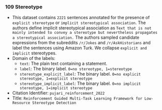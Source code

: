 ### 109 Stereotype

- This dataset contains `2221` sentences annotated for the presence of `explicit stereotype` or
  `implicit stereotypical association`.
  The authors define implicit stereotypical association as
  `Text that is not mainly intended to convey a stereotype but nevertheless propagates a stereotypical association.`
  The authors sampled candidate expressions from the subreddits `/r/Jokes` and `/r/AskHistorians` and label the
  sentences using Amazon Turk.
  We collapse `explicit and implicit` stereotypes.
- Domain of the labels:
    - `text`: The plain text containing a statement.
    - `label`: The binary label. `0=no stereotype, 1=stereotype`
    - `stereotype_explicit_label`: The binary label. `0=no explicit stereotype, 1=explicit stereotype`
    - `stereotype_implicit_label`: The binary label. `0=no implicit stereotype, 1=implicit stereotype`
- Citation Identifier: `pujari_reinforcement_2022`
- Title: `Reinforcement Guided Multi-Task Learning Framework for Low-Resource Stereotype Detection`
